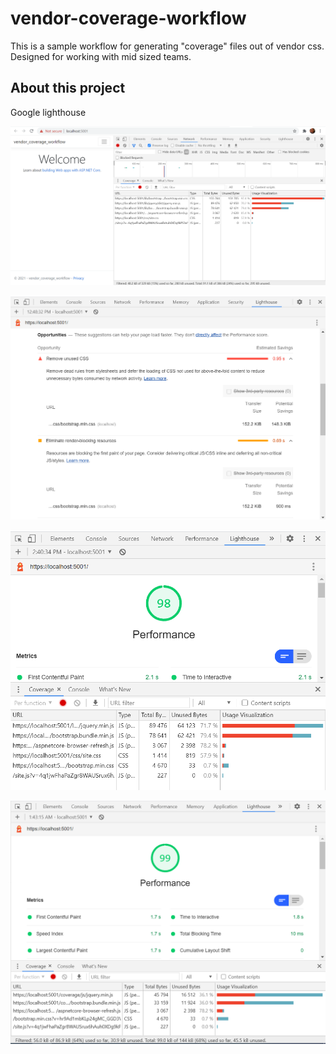 # vendor-coverage-workflow
This is a sample workflow for generating "coverage" files out of vendor css. Designed for working with mid sized teams.

## About this project

Google lighthouse


![Out of the box coverage](src/wwwroot/images/ootb-coverage.png)

![lighthouse](src/wwwroot/images/ootb-lighthouse.png)

![css savings](src/wwwroot/images/vendor-css-report.png)

![js savings](src/wwwroot/images/vendor-js-report.png)